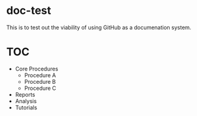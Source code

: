 # doc-test

This is to test out the viability of using GitHub as a documenation system.

# TOC

* Core Procedures
  * Procedure A
  * Procedure B
  * Procedure C
* Reports
* Analysis
* Tutorials
